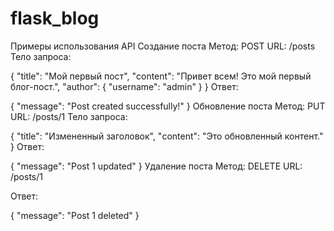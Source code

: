 # flask_blog
Примеры использования API
Создание поста
Метод: POST
URL: /posts
Тело запроса:


{
    "title": "Мой первый пост",
    "content": "Привет всем! Это мой первый блог-пост.",
    "author": {
        "username": "admin"
    }
}
Ответ:


{
    "message": "Post created successfully!"
}
Обновление поста
Метод: PUT
URL: /posts/1
Тело запроса:


{
    "title": "Измененный заголовок",
    "content": "Это обновленный контент."
}
Ответ:


{
    "message": "Post 1 updated"
}
Удаление поста
Метод: DELETE
URL: /posts/1

Ответ:


{
    "message": "Post 1 deleted"
}
